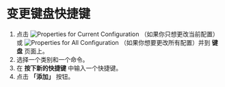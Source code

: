 # 变更键盘快捷键

1. 点击 ![Properties for Current Configuration](../../images/properties..png)
（如果你只想更改当前配置）或
![Properties for All Configuration](../../images/allproperties..png)
（如果你想要更改所有配置）并到 **键盘** 页面上。
2. 选择一个类别和一个命令。
3. 在 **按下新的快捷键** 中输入一个快捷键。
4. 点击 **「添加」** 按钮。
